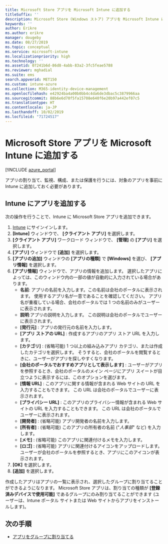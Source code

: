 ```yaml
---
title: Microsoft Store アプリを Microsoft Intune に追加する
titleSuffix: ''
description: Microsoft Store (Windows ストア) アプリを Microsoft Intune に追加する方法について説明します。
keywords: ''
author: Erikre
ms.author: erikre
manager: dougeby
ms.date: 08/27/2019
ms.topic: conceptual
ms.service: microsoft-intune
ms.localizationpriority: high
ms.technology: ''
ms.assetid: 07241b6d-86d8-4abb-83a2-3fc5feae5788
ms.reviewer: mghadial
ms.suite: ems
search.appverid: MET150
ms.custom: intune-azure
ms.collection: M365-identity-device-management
ms.openlocfilehash: e42924ba4a00b0bb4c4da6de3dbac5c3879966aa
ms.sourcegitcommit: 88b6e6d70f5fa15708e640f6e20b97a442ef07c5
ms.translationtype: HT
ms.contentlocale: ja-JP
ms.lasthandoff: 10/02/2019
ms.locfileid: "71724517"
---
```

# <a name="add-microsoft-store-apps-to-microsoft-intune"></a>Microsoft Store アプリを Microsoft Intune に追加する

[!INCLUDE [azure_portal](../includes/azure_portal.md)]

アプリの割り当て、監視、構成、または保護を行うには、対象のアプリを事前に Intune に追加しておく必要があります。 

## <a name="add-an-app-to-intune"></a>Intune にアプリを追加する
次の操作を行うことで、Intune に Microsoft Store アプリを追加できます。

1. [Intune](https://go.microsoft.com/fwlink/?linkid=2090973) にサインインします。
3. **[Intune]** ウィンドウで、 **[クライアント アプリ]** を選択します。
4. **[クライアント アプリ]** ワークロード ウィンドウで、 **[管理]** の **[アプリ]** を選択します。
5. **[アプリ]** ウィンドウで **[追加]** を選択します。
6. **[アプリの追加]** ウィンドウの **[アプリの種類]** で **[Windows]** を選び、 **[アプリ情報]** を選択します。
7. **[アプリ情報]** ウィンドウで、アプリの情報を追加します。 選択したアプリによっては、このウィンドウ内の一部の値が自動的に入力されている場合があります。
    - **名前**: アプリの名前を入力します。この名前は会社のポータルに表示されます。 使用するアプリ名が一意であることを確認してください。 アプリ名が重複している場合、会社のポータルでは 1 つの名前のみがユーザーに表示されます。
    - **説明**:アプリの説明を入力します。 この説明は会社のポータルでユーザーに表示されます。
    - **[発行元]** : アプリの発行元の名前を入力します。
    - **[アプリ ストアの URL]** : 作成するアプリのアプリ ストア URL を入力します。
    - **[カテゴリ]** : (省略可能) 1 つ以上の組み込みアプリ カテゴリ、または作成したカテゴリを選択します。 そうすると、会社のポータルを閲覧するときに、ユーザーがアプリを探しやすくなります。
    - **[会社のポータルでおすすめアプリとして表示します]** : ユーザーがアプリを参照するとき、会社のポータルのメイン ページにアプリ スイートが目立つように表示するには、このオプションを選びます。
    - **[情報 URL]** : このアプリに関する情報が含まれる Web サイトの URL を入力することもできます。 この URL は会社のポータルでユーザーに表示されます。
    - **[プライバシー URL]** : このアプリのプライバシー情報が含まれる Web サイトの URL を入力することもできます。 この URL は会社のポータルでユーザーに表示されます。
    - **[開発者]** : (省略可能) アプリ開発者の名前を入力します。
    - **[所有者]** : (省略可能) このアプリの所有者の名前 ("*人事部*" など) を入力します。
    - **[メモ]** : (省略可能) このアプリに関連付けるメモを入力します。
    - **[ロゴ]** : (省略可能) アプリに関連付けるアイコンをアップロードします。 ユーザーが会社のポータルを参照するとき、アプリにこのアイコンが表示されます。
8. **[OK]** を選択します。
9. **[追加]** を選択します。

作成したアプリはアプリの一覧に表示され、選択したグループに割り当てることができるようになります。 Microsoft Store アプリは、割り当ての種類が **[登録済みデバイスで使用可能]** であるグループにのみ割り当てることができます (ユーザーは、Intune ポータル サイトまたは Web サイトからアプリをインストールします)。

## <a name="next-steps"></a>次の手順
- [アプリをグループに割り当てる](apps-deploy.md)
